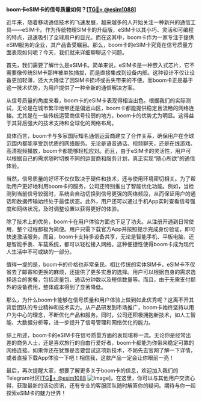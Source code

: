 **boom卡eSIM卡的信号质量如何？[[TG💪+ @esim1088](https://t.me/s/esim1088)]**

近年来，随着移动通信技术的飞速发展，越来越多的人开始关注一种新兴的通信工具——eSIM卡。作为传统物理SIM卡的升级版，eSIM卡以其小巧、灵活和可编程的特点，迅速吸引了全球用户的目光。而在这其中，boom卡作为一家专注于提供eSIM服务的企业，其产品备受瞩目。那么，boom卡的eSIM卡究竟在信号质量方面表现如何呢？今天，我们就来详细聊聊这个问题。

首先，我们需要了解什么是eSIM卡。简单来说，eSIM卡是一种嵌入式芯片，它不需要像传统SIM卡那样被单独插拔，而是直接集成到设备内部。这种设计不仅让设备更加轻薄，还大大降低了因SIM卡损坏或丢失带来的不便。而boom卡正是基于这一技术优势，为用户提供了一种全新的通信解决方案。

从信号质量的角度来看，boom卡的eSIM卡表现得相当出色。根据我们的实际测试，无论是在城市繁华地带还是偏远山区，boom卡都能提供稳定且流畅的网络连接。尤其是在一些传统运营商信号较弱的地方，boom卡的优势尤为明显。这得益于其背后强大的技术支持和全球化的网络布局。

具体而言，boom卡与多家国际知名通信运营商建立了合作关系，确保用户在全球范围内都能享受到优质的网络服务。无论是语音通话、视频聊天，还是在线游戏、高清视频播放，boom卡都能够轻松应对。而且，由于eSIM卡的灵活性，用户可以根据自己的需求随时切换不同的运营商和服务计划，真正实现“随心所欲”的通信体验。

当然，信号质量的好坏不仅仅取决于硬件和技术，还与使用环境密切相关。为了帮助用户更好地利用boom卡的服务，公司还特别推出了智能优化功能。例如，当检测到当前信号较弱时，系统会自动切换到信号更强的网络频段，从而保证用户的通话和数据传输始终处于最佳状态。此外，用户还可以通过手机App实时查看信号强度和网络状况，及时调整设置以获得更好的体验。

除了技术上的优势，boom卡在用户体验方面也下足了功夫。从注册开通到日常使用，整个过程都极为简便。用户只需下载官方App并按照提示完成身份验证，即可快速激活服务。而且，boom卡支持多设备共享，无论是智能手机、平板电脑，还是智能手表、车载系统，都可以轻松接入网络。这种便捷性使得boom卡成为现代人生活中不可或缺的一部分。

值得一提的是，boom卡的价格也非常亲民。相比传统的实体SIM卡，eSIM卡不仅省去了邮寄和更换的麻烦，还提供了更多实惠的选择。用户可以根据自身的需求选择适合的套餐，包括流量包、通话分钟数以及短信数量等。而且，由于无需支付额外的设备费用，整体成本得到了显著降低。

那么，为什么boom卡能够在信号质量和用户体验上做到如此优秀呢？这离不开其背后团队的专业精神和技术实力。从产品研发到市场推广，boom卡始终坚持以用户为中心的理念，不断优化产品和服务。同时，公司还积极拥抱新技术，如人工智能、大数据分析等，进一步提升了信号管理和网络优化的能力。

综上所述，boom卡的eSIM卡在信号质量方面的表现堪称一流。无论你是经常出差的商务人士，还是喜欢旅行的自由行爱好者，boom卡都能为你带来稳定可靠的网络连接。如果你还在犹豫是否要尝试这项新技术，不妨先去官网了解一下详情，或者直接下载App体验一下吧！相信我，这款产品一定会让你眼前一亮！

最后，再次提醒大家，想要了解更多关于boom卡的信息，欢迎加入我们的Telegram社区[[TG💪+ @esim1088](https://t.me/s/esim1088) ![Image](https://i.postimg.cc/4NQfJmqS/Snipaste-2025-05-13-00-14-12.png)]。在这里，你可以与其他用户交流心得，获取最新的活动资讯，还有专业的客服团队随时解答你的疑问。期待与你一起探索eSIM卡的魅力世界！
